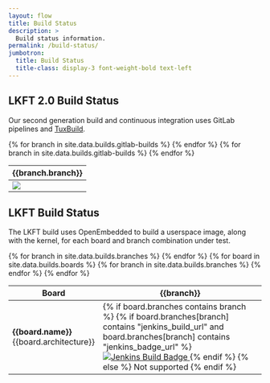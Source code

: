 ```yaml
---
layout: flow
title: Build Status
description: >
  Build status information.
permalink: /build-status/
jumbotron:
  title: Build Status
  title-class: display-3 font-weight-bold text-left
---
```


## LKFT 2.0 Build Status

Our second generation build and continuous integration uses GitLab pipelines
and <a href="https://gitlab.com/Linaro/tuxbuild">TuxBuild</a>.

<table class="table table-responsive table-boards">
<thead><tr>
{% for branch in site.data.builds.gitlab-builds %}
    <th>{{branch.branch}}</th>
{% endfor %}
</tr></thead>
<tbody>
{% for branch in site.data.builds.gitlab-builds %}
    <td>
<a href="{{branch.gitlab-pipeline-url}}"><img src="{{branch.gitlab-badge-url}}"></a>
    </td>
{% endfor %}
</tbody>
</table>

## LKFT Build Status

The LKFT build uses OpenEmbedded to build a userspace image, along with the
kernel, for each board and branch combination under test.

<table class="table table-responsive table-boards">
<thead><tr>
<th>Board</th>
{% for branch in site.data.builds.branches %}
    <th>{{branch}}</th>
{% endfor %}
</tr></thead>
<tbody>
{% for board in site.data.builds.boards %}
    <tr>
        <td>
            <strong>{{board.name}}</strong>
            <br />
            {{board.architecture}}
        </td>
        {% for branch in site.data.builds.branches %}
            <td>
                {% if board.branches contains branch %}
                    {% if board.branches[branch] contains "jenkins_build_url" and
                          board.branches[branch] contains "jenkins_badge_url" %}
                        <a href="{{board.branches[branch].jenkins_build_url}}">
                            <img src="{{board.branches[branch].jenkins_badge_url}}"
                            alt="Jenkins Build Badge" />
                        </a>
                    {% endif %}
                {% else %}
                    Not supported
                {% endif %}
            </td>
        {% endfor %}
    </tr>
{% endfor %}
</tbody>
</table>

